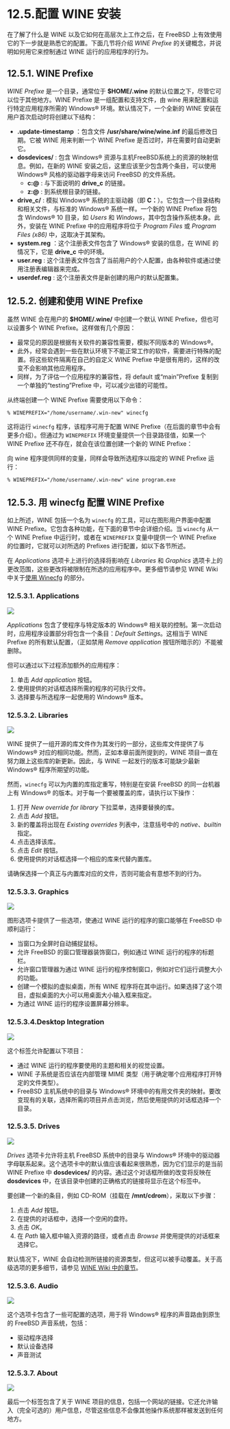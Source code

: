 # 12.5.配置 WINE 安装

在了解了什么是 WINE 以及它如何在高层次上工作之后，在 FreeBSD 上有效使用它的下一步就是熟悉它的配置。下面几节将介绍 _WINE Prefixe_ 的关键概念，并说明如何用它来控制通过 WINE 运行的应用程序的行为。

## 12.5.1. WINE Prefixe

_WINE Prefixe_ 是一个目录，通常位于 **$HOME/.wine** 的默认位置之下，尽管它可以位于其他地方。WINE Prefixe 是一组配置和支持文件，由 wine 用来配置和运行特定应用程序所需的 Windows® 环境。默认情况下，一个全新的 WINE 安装在用户首次启动时将创建以下结构：

* **.update-timestamp** ：包含文件 **/usr/share/wine/wine.inf** 的最后修改日期。它被 WINE 用来判断一个 WINE Prefixe 是否过时，并在需要时自动更新它。
* **dosdevices/** : 包含 Windows® 资源与主机FreeBSD系统上的资源的映射信息。例如，在新的 WINE 安装之后，这里应该至少包含两个条目，可以使用 Windows® 风格的驱动器字母来访问 FreeBSD 的文件系统。
  * **c:@** : 与下面说明的 **drive\_c** 的链接。
  * **z:@** : 到系统根目录的链接。
* **drive\_c/** : 模拟 Windows® 系统的主驱动器（即 **C：**）。它包含一个目录结构和相关文件，与标准的 Windows® 系统一样。一个新的 WINE Prefixe 将包含 Windows® 10 目录，如 _Users_ 和 _Windows_，其中包含操作系统本身。此外，安装在 WINE Prefixe 中的应用程序将位于 _Program Files_ 或 _Program Files (x86)_ 中，这取决于其架构。
* **system.reg** ：这个注册表文件包含了 Windows® 安装的信息，在 WINE 的情况下，它是 **drive\_c** 中的环境。
* **user.reg** : 这个注册表文件包含了当前用户的个人配置，由各种软件或通过使用注册表编辑器来完成。
* **userdef.reg** : 这个注册表文件是新创建的用户的默认配置集。

## 12.5.2. 创建和使用 WINE Prefixe

虽然 WINE 会在用户的 **$HOME/.wine/** 中创建一个默认 WINE Prefixe，但也可以设置多个 WINE Prefixe。这样做有几个原因：

* 最常见的原因是根据有关软件的兼容性需要，模拟不同版本的 Windows®。
* 此外，经常会遇到一些在默认环境下不能正常工作的软件，需要进行特殊的配置。将这些软件隔离在自己的自定义 WINE Prefixe 中是很有用的，这样的改变不会影响其他应用程序。
* 同样，为了评估一个应用程序的兼容性，将 default 或“main”Prefixe 复制到一个单独的“testing”Prefixe 中，可以减少出错的可能性。

从终端创建一个 WINE Prefixe 需要使用以下命令：

```
% WINEPREFIX="/home/username/.win-new" winecfg
```

这将运行 `winecfg` 程序，该程序可用于配置 WINE Prefixe（在后面的章节中会有更多介绍）。但通过为 `WINEPREFIX` 环境变量提供一个目录路径值，如果一个 WINE Prefixe 还不存在，就会在该位置创建一个新的 WINE Prefixe：

向 wine 程序提供同样的变量，同样会导致所选程序以指定的 WINE Prefixe 运行：

```
% WINEPREFIX="/home/username/.win-new" wine program.exe
```

## 12.5.3. 用 winecfg 配置 WINE Prefixe

如上所述，WINE 包括一个名为 `winecfg` 的工具，可以在图形用户界面中配置 WINE Prefixe。它包含各种功能，在下面的章节中会详细介绍。当 `winecfg` 从一个 WINE Prefixe 中运行时，或者在 `WINEPREFIX` 变量中提供一个 WINE Prefixe 的位置时，它就可以对所选的 Prefixes 进行配置，如以下各节所述。

在 _Applications_ 选项卡上进行的选择将影响在 _Libraries_ 和 _Graphics_ 选项卡上的更改范围，这些更改将被限制在所选的应用程序中。更多细节请参见 WINE Wiki 中关于[使用 Winecfg](https://wiki.winehq.org/Wine\_User's\_Guide#Using\_Winecfg) 的部分。

### 12.5.3.1. Applications

![](../../img/assets/wine-config-1.png)

_Applications_ 包含了使程序与特定版本的 Windows® 相关联的控制。第一次启动时，应用程序设置部分将包含一个条目：_Default Settings_。这相当于 WINE Prefixe 的所有默认配置，（正如禁用 _Remove application_ 按钮所暗示的）不能被删除。

但可以通过以下过程添加额外的应用程序：

1. 单击 _Add application_ 按钮。
2. 使用提供的对话框选择所需的程序的可执行文件。
3. 选择要与所选程序一起使用的 Windows® 版本。

### 12.5.3.2. Libraries

![](../../img/assets/wine-config-2.png)

WINE 提供了一组开源的库文件作为其发行的一部分，这些库文件提供了与 Windows® 对应的相同功能。然而，正如本章前面所提到的，WINE 项目一直在努力跟上这些库的新更新。因此，与 WINE 一起发行的版本可能缺少最新 Windows® 程序所期望的功能。

然而，`winecfg` 可以为内置的库指定重写，特别是在安装 FreeBSD 的同一台机器上有 Windows® 的版本。对于每一个要被覆盖的库，请执行以下操作：

1. 打开 _New override for library_ 下拉菜单，选择要替换的库。
2. 点击 _Add_ 按钮。
3. 新的覆盖将出现在 _Existing overrides_ 列表中，注意括号中的 _native_、_builtin_ 指定。
4. 点击选择该库。
5. 点击 _Edit_ 按钮。
6. 使用提供的对话框选择一个相应的库来代替内置库。

请确保选择一个真正与内置库对应的文件，否则可能会有意想不到的行为。

### 12.5.3.3. Graphics

![](../../img/assets/wine-config-3.png)

图形选项卡提供了一些选项，使通过 WINE 运行的程序的窗口能够在 FreeBSD 中顺利运行：

* 当窗口为全屏时自动捕捉鼠标。
* 允许 FreeBSD 的窗口管理器装饰窗口，例如通过 WINE 运行的程序的标题栏。
* 允许窗口管理器为通过 WINE 运行的程序控制窗口，例如对它们运行调整大小的功能。
* 创建一个模拟的虚拟桌面，所有 WINE 程序将在其中运行。如果选择了这个项目，虚拟桌面的大小可以用桌面大小输入框来指定。
* 为通过 WINE 运行的程序设置屏幕分辨率。

### 12.5.3.4.Desktop Integration

![](../../img/assets/wine-config-4.png)

这个标签允许配置以下项目：

* 通过 WINE 运行的程序要使用的主题和相关的视觉设置。
* WINE 子系统是否应该在内部管理 MIME 类型（用于确定哪个应用程序打开特定的文件类型）。
* FreeBSD 主机系统中的目录与 Windows® 环境中的有用文件夹的映射。要改变现有的关联，选择所需的项目并点击浏览，然后使用提供的对话框选择一个目录。

### 12.5.3.5. Drives

![](../../img/assets/wine-config-5.png)

_Drives_ 选项卡允许将主机 FreeBSD 系统中的目录与 Windows® 环境中的驱动器字母联系起来。这个选项卡中的默认值应该看起来很熟悉，因为它们显示的是当前 WINE Prefixe 中 **dosdevices/** 的内容。通过这个对话框所做的改变将反映在 **dosdevices** 中，在该目录中创建的正确格式的链接将显示在这个标签中。

要创建一个新的条目，例如 CD-ROM（挂载在 **/mnt/cdrom**），采取以下步骤：

1. 点击 _Add_ 按钮。
2. 在提供的对话框中，选择一个空闲的盘符。
3. 点击 _OK_。
4. 在 _Path_ 输入框中输入资源的路径，或者点击 _Browse_ 并使用提供的对话框来选择它。

默认情况下，WINE 会自动检测所链接的资源类型，但这可以被手动覆盖。关于高级选项的更多细节，请参见 [WINE Wiki 中的章节](https://wiki.winehq.org/Wine\_User's\_Guide#Drive\_Settings)。

### 12.5.3.6. Audio

![](../../img/assets/wine-config-6.png)

这个选项卡包含了一些可配置的选项，用于将 Windows® 程序的声音路由到原生的 FreeBSD 声音系统，包括：

* 驱动程序选择
* 默认设备选择
* 声音测试

### 12.5.3.7. About

![](../../img/assets/wine-config-7.png)

最后一个标签包含了关于 WINE 项目的信息，包括一个网站的链接。它还允许输入（完全可选的）用户信息，尽管这些信息不会像其他操作系统那样被发送到任何地方。
